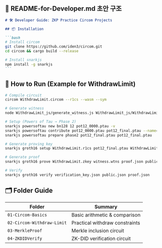 ## 📙 README-for-Developer.md 초안 구조

````markdown
# 🛠️ Developer Guide: ZKP Practice Circom Projects

## 📦 Installation

```bash
# Install circom
git clone https://github.com/iden3/circom.git
cd circom && cargo build --release

# Install snarkjs
npm install -g snarkjs
```
````

## 🚀 How to Run (Example for WithdrawLimit)

```bash
# Compile circuit
circom WithdrawLimit.circom --r1cs --wasm --sym

# Generate witness
node WithdrawLimit_js/generate_witness.js WithdrawLimit_js/WithdrawLimit.wasm input.json witness.wtns

# Setup (Powers of Tau → Phase 2)
snarkjs powersoftau new bn128 12 pot12_0000.ptau -v
snarkjs powersoftau contribute pot12_0000.ptau pot12_final.ptau --name="First contribution"
snarkjs powersoftau prepare phase2 pot12_final.ptau pot12_final.ptau

# Generate proving key
snarkjs groth16 setup WithdrawLimit.r1cs pot12_final.ptau WithdrawLimit.zkey

# Generate proof
snarkjs groth16 prove WithdrawLimit.zkey witness.wtns proof.json public.json

# Verify
snarkjs groth16 verify verification_key.json public.json proof.json
```

## 🗂️ Folder Guide

| Folder                     | Summary                        |
| -------------------------- | ------------------------------ |
| `01-Circom-Basics`         | Basic arithmetic & comparison  |
| `02-Circom-Withdraw-Limit` | Practical withdraw constraints |
| `03-MerkleProof`           | Merkle inclusion circuit       |
| `04-ZKDIDVerify`           | ZK-DID verification circuit    |
